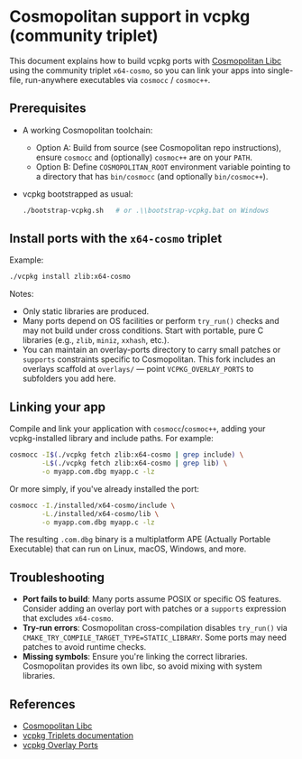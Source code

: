 # Cosmopolitan support in vcpkg (community triplet)

This document explains how to build vcpkg ports with [Cosmopolitan Libc](https://github.com/jart/cosmopolitan) using the community triplet `x64-cosmo`, so you can link your apps into single-file, run-anywhere executables via `cosmocc` / `cosmoc++`.

## Prerequisites

- A working Cosmopolitan toolchain:
  - Option A: Build from source (see Cosmopolitan repo instructions), ensure `cosmocc` and (optionally) `cosmoc++` are on your `PATH`.
  - Option B: Define `COSMOPOLITAN_ROOT` environment variable pointing to a directory that has `bin/cosmocc` (and optionally `bin/cosmoc++`).

- vcpkg bootstrapped as usual:
  ```bash
  ./bootstrap-vcpkg.sh   # or .\\bootstrap-vcpkg.bat on Windows
  ```

## Install ports with the `x64-cosmo` triplet

Example:
```bash
./vcpkg install zlib:x64-cosmo
```

Notes:
- Only static libraries are produced.
- Many ports depend on OS facilities or perform `try_run()` checks and may not build under cross conditions. Start with portable, pure C libraries (e.g., `zlib`, `miniz`, `xxhash`, etc.).
- You can maintain an overlay-ports directory to carry small patches or `supports` constraints specific to Cosmopolitan. This fork includes an overlays scaffold at `overlays/` — point `VCPKG_OVERLAY_PORTS` to subfolders you add here.

## Linking your app

Compile and link your application with `cosmocc`/`cosmoc++`, adding your vcpkg-installed library and include paths. For example:

```bash
cosmocc -I$(./vcpkg fetch zlib:x64-cosmo | grep include) \
        -L$(./vcpkg fetch zlib:x64-cosmo | grep lib) \
        -o myapp.com.dbg myapp.c -lz
```

Or more simply, if you've already installed the port:

```bash
cosmocc -I./installed/x64-cosmo/include \
        -L./installed/x64-cosmo/lib \
        -o myapp.com.dbg myapp.c -lz
```

The resulting `.com.dbg` binary is a multiplatform APE (Actually Portable Executable) that can run on Linux, macOS, Windows, and more.

## Troubleshooting

- **Port fails to build**: Many ports assume POSIX or specific OS features. Consider adding an overlay port with patches or a `supports` expression that excludes `x64-cosmo`.
- **Try-run errors**: Cosmopolitan cross-compilation disables `try_run()` via `CMAKE_TRY_COMPILE_TARGET_TYPE=STATIC_LIBRARY`. Some ports may need patches to avoid runtime checks.
- **Missing symbols**: Ensure you're linking the correct libraries. Cosmopolitan provides its own libc, so avoid mixing with system libraries.

## References

- [Cosmopolitan Libc](https://github.com/jart/cosmopolitan)
- [vcpkg Triplets documentation](triplets.md)
- [vcpkg Overlay Ports](https://learn.microsoft.com/vcpkg/users/examples/overlay-ports)
